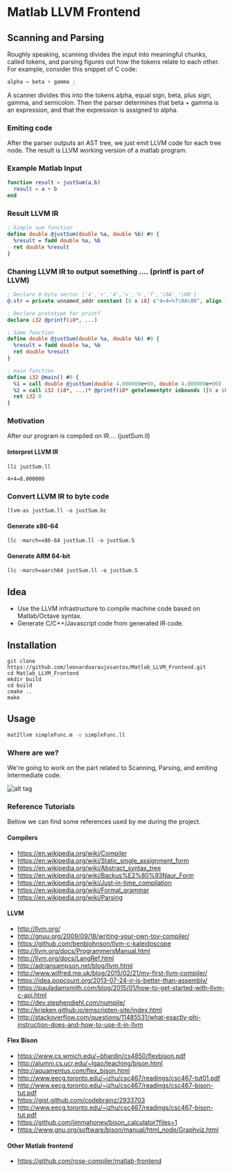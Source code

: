 # Matlab LLVM Frontend

## Scanning and Parsing
Roughly speaking, scanning divides the input into meaningful chunks, called tokens,
and parsing figures out how the tokens relate to each other. For example, consider this
snippet of C code:
```C
alpha = beta + gamma ;
```
A scanner divides this into the tokens alpha, equal sign, beta, plus sign, gamma, and
semicolon. Then the parser determines that beta + gamma is an expression, and that the
expression is assigned to alpha.

### Emiting code
After the parser outputs an AST tree, we just emit LLVM code for each tree node. The result is LLVM working version of a matlab program.

### Example Matlab Input
``` matlab
function result = justSum(a,b)
  result = a + b
end
```

### Result LLVM IR
``` llvm
; Simple sum function
define double @justSum(double %a, double %b) #0 {
  %result = fadd double %a, %b
  ret double %result
}
```

### Chaning LLVM IR to output something .... (printf is part of LLVM)
``` llvm
; Declare 8-byte vector ['4','+','4','=','%','f','\0A','\00']
@.str = private unnamed_addr constant [8 x i8] c"4+4=%f\0A\00", align 1

; Declare prototype for printf
declare i32 @printf(i8*, ...)

; Same function
define double @justSum(double %a, double %b) #0 {
  %result = fadd double %a, %b 
  ret double %result
}

; main function 
define i32 @main() #0 {
  %1 = call double @justSum(double 4.000000e+00, double 4.000000e+00)
  %2 = call i32 (i8*, ...)* @printf(i8* getelementptr inbounds ([8 x i8]* @.str, i32 0, i32 0), double %1)
  ret i32 0
}
```

### Motivation
After our program is compiled on IR.... (justSum.ll)
#### Interpret LLVM IR
```
lli justSum.ll

4+4=8.000000
```

### Convert LLVM IR to byte code
```
llvm-as justSum.ll -o justSum.bc
```

#### Generate x86-64
```
llc -march=x86-64 justSum.ll -o justSum.S
```
#### Generate ARM 64-bit
```
llc -march=aarch64 justSum.ll -o justSum.S
```


## Idea
* Use the LLVM infrastructure to compile machine code based on Matlab/Octave syntax.
* Generate C/C++/Javascript code from generated IR code.

## Installation
```
git clone https://github.com/leonardoaraujosantos/Matlab_LLVM_Frontend.git
cd Matlab_LLVM_Frontend
mkdir build
cd build
cmake ..
make
```

## Usage
``` bash
mat2llvm simpleFunc.m -o simpleFunc.ll
```

### Where are we?
We're going to work on the part related to Scanning, Parsing, and emiting Intermediate code.

![alt tag](https://raw.githubusercontent.com/leonardoaraujosantos/Matlab_LLVM_Frontend/master/docs/imgs/compiler_wiki.png)


### Reference Tutorials
Bellow we can find some references used by me during the project.

#### Compilers
* https://en.wikipedia.org/wiki/Compiler
* https://en.wikipedia.org/wiki/Static_single_assignment_form
* https://en.wikipedia.org/wiki/Abstract_syntax_tree
* https://en.wikipedia.org/wiki/Backus%E2%80%93Naur_Form
* https://en.wikipedia.org/wiki/Just-in-time_compilation
* https://en.wikipedia.org/wiki/Formal_grammar
* https://en.wikipedia.org/wiki/Parsing

#### LLVM
* http://llvm.org/
* http://gnuu.org/2009/09/18/writing-your-own-toy-compiler/
* https://github.com/benbjohnson/llvm-c-kaleidoscope
* http://llvm.org/docs/ProgrammersManual.html
* http://llvm.org/docs/LangRef.html
* http://adriansampson.net/blog/llvm.html
* http://www.wilfred.me.uk/blog/2015/02/21/my-first-llvm-compiler/
* https://idea.popcount.org/2013-07-24-ir-is-better-than-assembly/
* https://pauladamsmith.com/blog/2015/01/how-to-get-started-with-llvm-c-api.html
* http://dev.stephendiehl.com/numpile/
* http://kripken.github.io/emscripten-site/index.html
* http://stackoverflow.com/questions/11485531/what-exactly-phi-instruction-does-and-how-to-use-it-in-llvm

#### Flex Bison
* https://www.cs.wmich.edu/~bhardin/cs4850/flexbison.pdf
* http://alumni.cs.ucr.edu/~lgao/teaching/bison.html
* http://aquamentus.com/flex_bison.html
* http://www.eecg.toronto.edu/~jzhu/csc467/readings/csc467-tut01.pdf
* http://www.eecg.toronto.edu/~jzhu/csc467/readings/csc467-bison-tut.pdf
* https://gist.github.com/codebrainz/2933703
* http://www.eecg.toronto.edu/~jzhu/csc467/readings/csc467-bison-tut.pdf
* https://github.com/jimmahoney/bison_calculator?files=1
* https://www.gnu.org/software/bison/manual/html_node/Graphviz.html

#### Other Matlab frontend
* https://github.com/rose-compiler/matlab-frontend
